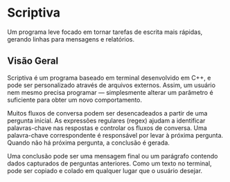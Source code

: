 # Scriptiva

Um programa leve focado em tornar tarefas de escrita mais rápidas, gerando linhas para mensagens e relatórios.

## Visão Geral

Scriptiva é um programa baseado em terminal desenvolvido em C++, e pode ser personalizado através de arquivos externos. Assim, um usuário nem mesmo precisa programar — simplesmente alterar um parâmetro é suficiente para obter um novo comportamento.

Muitos fluxos de conversa podem ser desencadeados a partir de uma pergunta inicial. As expressões regulares (regex) ajudam a identificar palavras-chave nas respostas e controlar os fluxos de conversa. Uma palavra-chave correspondente é responsável por levar à próxima pergunta. Quando não há próxima pergunta, a conclusão é gerada.

Uma conclusão pode ser uma mensagem final ou um parágrafo contendo dados capturados de perguntas anteriores. Como um texto no terminal, pode ser copiado e colado em qualquer lugar que o usuário desejar.

